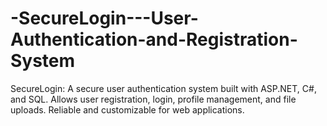 # -SecureLogin---User-Authentication-and-Registration-System
 SecureLogin: A secure user authentication system built with ASP.NET, C#, and SQL. Allows user registration, login, profile management, and file uploads. Reliable and customizable for web applications.
